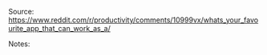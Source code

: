 
Source: https://www.reddit.com/r/productivity/comments/10999vx/whats_your_favourite_app_that_can_work_as_a/

Notes:
